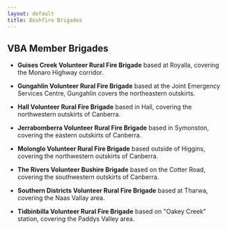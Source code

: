 ```yaml
---
layout: default
title: Bushfire Brigades
---
```


## VBA Member Brigades

* **Guises Creek Volunteer Rural Fire Brigade** based at Royalla,
covering the Monaro Highway corridor.

* **Gungahlin Volunteer Rural Fire Brigade** based at the Joint Emergency
Services Centre, Gungahlin covers the northeastern outskirts.

* **Hall Volunteer Rural Fire Brigade** based in Hall, covering the
northwestern outskirts of Canberra.

* **Jerrabomberra Volunteer Rural Fire Brigade** based in
Symonston, covering the eastern outskirts of Canberra.

* **Molonglo Volunteer Rural Fire Brigade** based outside of
Higgins, covering the northwestern outskirts of Canberra.

* **The Rivers Volunteer Bushire Brigade** based on the Cotter
Road, covering the southwestern outskirts of Canberra.

* **Southern Districts Volunteer Rural Fire Brigade** based at
Tharwa, covering the Naas Vallay area.

* **Tidbinbilla Volunteer Rural Fire Brigade** based on "Oakey
Creek" station, covering the Paddys Valley area.